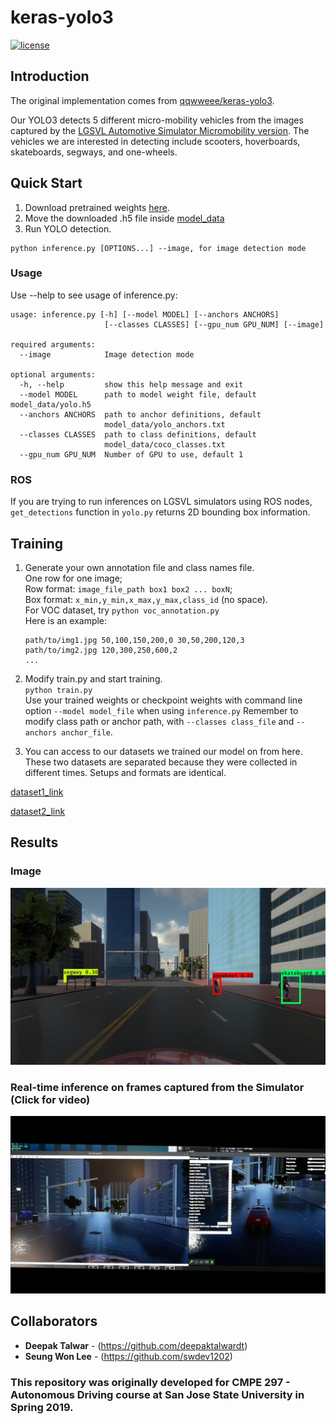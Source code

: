 # keras-yolo3

[![license](https://img.shields.io/github/license/mashape/apistatus.svg)](LICENSE)

## Introduction

The original implementation comes from [qqwweee/keras-yolo3](https://github.com/qqwweee/keras-yolo3).

Our YOLO3 detects 5 different micro-mobility vehicles from the images captured by the [LGSVL Automotive Simulator Micromobility version](https://github.com/deepaktalwardt/lgsvl_simulator_micromobility). The vehicles we are interested in detecting include scooters, hoverboards, skateboards, segways, and one-wheels.

## Quick Start

1. Download pretrained weights [here](https://www.dropbox.com/s/a44ly3zd6bzmssw/2d-final-weights-keras-yolo3.h5?dl=0).
2. Move the downloaded .h5 file inside [model_data](model_data)
3. Run YOLO detection.
```
python inference.py [OPTIONS...] --image, for image detection mode
```

### Usage
Use --help to see usage of inference.py:
```
usage: inference.py [-h] [--model MODEL] [--anchors ANCHORS]
                     [--classes CLASSES] [--gpu_num GPU_NUM] [--image]

required arguments:
  --image            Image detection mode

optional arguments:
  -h, --help         show this help message and exit
  --model MODEL      path to model weight file, default model_data/yolo.h5
  --anchors ANCHORS  path to anchor definitions, default
                     model_data/yolo_anchors.txt
  --classes CLASSES  path to class definitions, default
                     model_data/coco_classes.txt
  --gpu_num GPU_NUM  Number of GPU to use, default 1
```

### ROS
If you are trying to run inferences on LGSVL simulators using ROS nodes, `get_detections` function in `yolo.py` returns 2D bounding box information.

## Training

1. Generate your own annotation file and class names file.  
    One row for one image;  
    Row format: `image_file_path box1 box2 ... boxN`;  
    Box format: `x_min,y_min,x_max,y_max,class_id` (no space).  
    For VOC dataset, try `python voc_annotation.py`  
    Here is an example:
    ```
    path/to/img1.jpg 50,100,150,200,0 30,50,200,120,3
    path/to/img2.jpg 120,300,250,600,2
    ...
    ```

2. Modify train.py and start training.  
    `python train.py`  
    Use your trained weights or checkpoint weights with command line option `--model model_file` when using `inference.py`
    Remember to modify class path or anchor path, with `--classes class_file` and `--anchors anchor_file`.

3. You can access to our datasets we trained our model on from here. These two datasets are separated because they were collected in different times. Setups and formats are identical.

[dataset1_link](https://www.dropbox.com/s/9cvsmraio6q6v0d/large_dataset_1.zip?dl=0)

[dataset2_link](https://www.dropbox.com/s/kt6hwfsa95v4hck/large_dataset_2.zip?dl=0)

## Results

### Image
![](docs/images/result.jpg)

### Real-time inference on frames captured from the Simulator (Click for video)
[![2D Perception of Micro-mobility Vehicles on LGSVL Simulator | CMPE 297 Spring 2019](docs/images/thumbnail.jpg)](https://www.youtube.com/watch?v=DwWY89dVGEw)

## Collaborators
* **Deepak Talwar** - (https://github.com/deepaktalwardt)
* **Seung Won Lee** - (https://github.com/swdev1202)
### This repository was originally developed for CMPE 297 - Autonomous Driving course at San Jose State University in Spring 2019.
